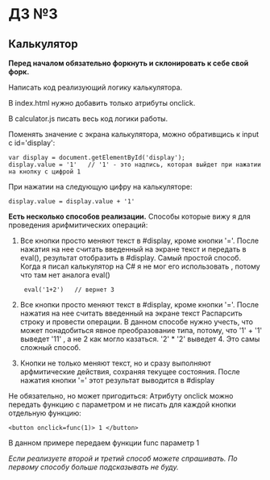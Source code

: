 # ДЗ №3

## Калькулятор

**Перед началом обязательно форкнуть и склонировать к себе свой форк.** 

Написать код реализующий логику калькулятора.

В index.html нужно добавить только атрибуты onclick.

В calculator.js писать весь код логики работы.

Поменять значение с экрана калькулятора, можно обративщись
к input с id='display':

    var display = document.getElementById('display');
    display.value = '1'   // '1' - это надпись, которая выйдет при нажатии на кнопку с цифрой 1

При нажатии на следующую цифру на калькуляторе:
    
    display.value = display.value + '1'
    
**Есть несколько способов реализации.**
Способы которые вижу я для проведения арифмитических операций:

1. Все кнопки просто меняют текст в #display, 
кроме кнопки '='. После нажатия на нее считать введенный на экране текст и передать в eval(), 
результат отобразить в #display.
Самый простой способ. Когда я писал калькулятор на C# я не мог его использовать
, потому что там нет аналога eval()

        eval('1+2')   // вернет 3

2. Все кнопки просто меняют текст в #display, 
кроме кнопки '='. После нажатия на нее считать введенный на экране текст
Распарсить строку и провести операции.
В данном способе нужно учесть, что может понадобиться явное преобразование типа,
потому, что '1' + '1'  выведет '11' , а не 2 как могло казаться.
'2' * '2' выведет 4.
Это самы сложный способ.

3. Кнопки не только меняют текст, но и сразу выполняют арфмитические действия, сохраняя текущее состояния.
После нажатия кнопки '=' этот результат выводится в #display


Не обязательно, но может пригодиться:
Атрибуту onclick можно передать функцию с параметром 
и не писать для каждой кнопки отдельную функцию:

    <button onclick=func(1)> 1 </button>
    
В данном примере передаем функции func параметр 1 

_Если реализуете второй и третий способ можете спрашивать. 
По первому способу больше подсказывать не буду._      